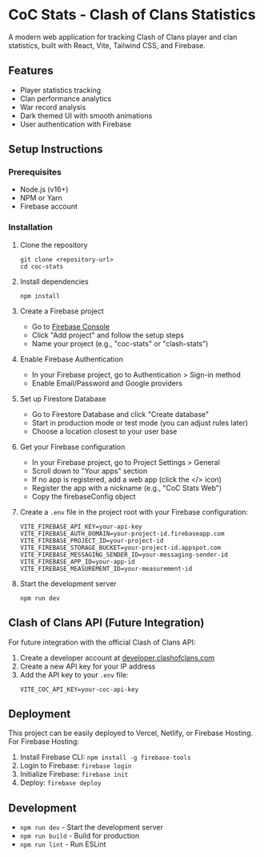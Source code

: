 # CoC Stats - Clash of Clans Statistics

A modern web application for tracking Clash of Clans player and clan statistics, built with React, Vite, Tailwind CSS, and Firebase.

## Features

- Player statistics tracking
- Clan performance analytics
- War record analysis
- Dark themed UI with smooth animations
- User authentication with Firebase

## Setup Instructions

### Prerequisites

- Node.js (v16+)
- NPM or Yarn
- Firebase account

### Installation

1. Clone the repository
   ```
   git clone <repository-url>
   cd coc-stats
   ```

2. Install dependencies
   ```
   npm install
   ```

3. Create a Firebase project
   - Go to [Firebase Console](https://console.firebase.google.com/)
   - Click "Add project" and follow the setup steps
   - Name your project (e.g., "coc-stats" or "clash-stats")

4. Enable Firebase Authentication
   - In your Firebase project, go to Authentication > Sign-in method
   - Enable Email/Password and Google providers

5. Set up Firestore Database
   - Go to Firestore Database and click "Create database"
   - Start in production mode or test mode (you can adjust rules later)
   - Choose a location closest to your user base

6. Get your Firebase configuration
   - In your Firebase project, go to Project Settings > General
   - Scroll down to "Your apps" section
   - If no app is registered, add a web app (click the </> icon)
   - Register the app with a nickname (e.g., "CoC Stats Web")
   - Copy the firebaseConfig object

7. Create a `.env` file in the project root with your Firebase configuration:
   ```
   VITE_FIREBASE_API_KEY=your-api-key
   VITE_FIREBASE_AUTH_DOMAIN=your-project-id.firebaseapp.com
   VITE_FIREBASE_PROJECT_ID=your-project-id
   VITE_FIREBASE_STORAGE_BUCKET=your-project-id.appspot.com
   VITE_FIREBASE_MESSAGING_SENDER_ID=your-messaging-sender-id
   VITE_FIREBASE_APP_ID=your-app-id
   VITE_FIREBASE_MEASUREMENT_ID=your-measurement-id
   ```

8. Start the development server
   ```
   npm run dev
   ```

## Clash of Clans API (Future Integration)

For future integration with the official Clash of Clans API:

1. Create a developer account at [developer.clashofclans.com](https://developer.clashofclans.com)
2. Create a new API key for your IP address
3. Add the API key to your `.env` file:
   ```
   VITE_COC_API_KEY=your-coc-api-key
   ```

## Deployment

This project can be easily deployed to Vercel, Netlify, or Firebase Hosting. For Firebase Hosting:

1. Install Firebase CLI: `npm install -g firebase-tools`
2. Login to Firebase: `firebase login`
3. Initialize Firebase: `firebase init`
4. Deploy: `firebase deploy`

## Development

- `npm run dev` - Start the development server
- `npm run build` - Build for production
- `npm run lint` - Run ESLint
